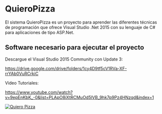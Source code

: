 # QuieroPizza

El sistema QuieroPizza es un proyecto para aprender las diferentes técnicas de programación que ofrece Visual Studio .Net 2015 con su lenguaje de C# para aplicaciones de tipo ASP.Net. 

## Software necesario para ejecutar el proyecto

Descargue el Visual Studio 2015 Community con Update 3: 

https://drive.google.com/drive/folders/1cy4D9tf5cV1RVa-XF-rrYAb0VuRCrkiC

Video Tutoriales:

https://www.youtube.com/watch?v=9epEnKbK_-0&list=PLApO8iXtRCMuOd5lVB_9hk7p9Pz4HNzqd&index=1

[![Quiero Pizza](https://github.com/bilyfer/quieropizza/blob/master/quieropizza.gif)](https://github.com/bilyfer/rentas/blob/master/quieropizza.gif)

